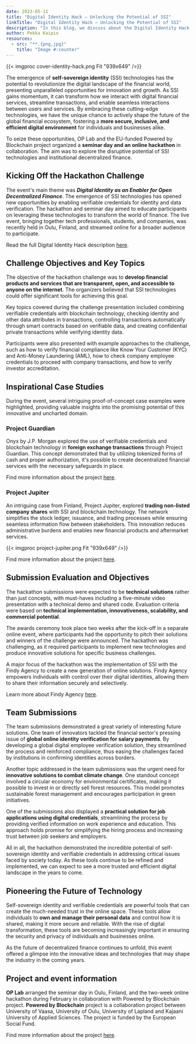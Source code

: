 ```yaml
---
date: 2023-05-11
title: "Digital Identity Hack – Unlocking the Potential of SSI"
linkTitle: "Digital Identity Hack – Unlocking the Potential of SSI"
description: "In this blog, we discuss about the Digital Identity Hack event, which focused on unlocking the potential of self-sovereign identity (SSI) technologies in revolutionizing the financial landscape."
author: Pekka Kaipio
resources:
  - src: "**.{png,jpg}"
    title: "Image #:counter"
---
```


{{< imgproc cover-identity-hack.png Fit "939x649" />}}

The emergence of **self-sovereign identity** (SSI) technologies has the potential to revolutionize the digital landscape of the financial world, presenting unparalleled opportunities for innovation and growth. As SSI gains momentum, it can transform how we interact with digital financial services, streamline transactions, and enable seamless interactions between users and services. By embracing these cutting-edge technologies, we have the unique chance to actively shape the future of the global financial ecosystem, fostering a **more secure, inclusive, and efficient digital environment** for individuals and businesses alike.  

To seize these opportunities, OP Lab and the EU-funded Powered by Blockchain project organized a **seminar day and an online hackathon** in collaboration. The aim was to explore the disruptive potential of SSI technologies and institutional decentralized finance. 


## Kicking Off the Hackathon Challenge 

The event's main theme was ***Digital Identity as an Enabler for Open Decentralized Finance***. The emergence of SSI technologies has opened new opportunities by enabling verifiable credentials for identity and data verification. The hackathon and seminar day aimed to educate participants on leveraging these technologies to transform the world of finance. The live event, bringing together tech professionals, students, and companies, was recently held in Oulu, Finland, and streamed online for a broader audience to participate.

Read the full Digital Identity Hack description [here](https://new.ultrahack.org/hackathons/digital-identity-hack).

## Challenge Objectives and Key Topics 

The objective of the hackathon challenge was to **develop financial products and services that are transparent, open, and accessible to anyone on the internet**. The organizers believed that SSI technologies could offer significant tools for achieving this goal.

Key topics covered during the challenge presentation included combining verifiable credentials with blockchain technology, checking identity and other data attributes in transactions, controlling transactions automatically through smart contracts based on verifiable data, and creating confidential private transactions while verifying identity data. 

Participants were also presented with example approaches to the challenge, such as how to verify financial compliance like Know Your Customer (KYC) and Anti-Money Laundering (AML), how to check company employee credentials to proceed with company transactions, and how to verify investor accreditation. 

## Inspirational Case Studies 

During the event, several intriguing proof-of-concept case examples were highlighted, providing valuable insights into the promising potential of this innovative and uncharted domain. 

### Project Guardian

Onyx by J.P. Morgan explored the use of verifiable credentials and blockchain technology in **foreign exchange transactions** through Project Guardian. This concept demonstrated that by utilizing tokenized forms of cash and proper authorization, it's possible to create decentralized financial services with the necessary safeguards in place.

Find more information about the project [here](https://www.jpmorgan.com/onyx/content-hub/institutional-defi.htm).


### Project Jupiter

An intriguing case from Finland, Project Jupiter, explored **trading non-listed company shares** with SSI and blockchain technology. The network simplifies the stock ledger, issuance, and trading processes while ensuring seamless information flow between stakeholders. This innovation reduces administrative burdens and enables new financial products and aftermarket services. 

{{< imgproc project-jupiter.png Fit "939x649" />}}

Find more information about the project [here](https://www.epressi.com/tiedotteet/talous/asiakastieto-nordea-op-privanet-and-tieto-to-digitalize-trading-of-non-listed-company-shares.html).

## Submission Evaluation and Objectives 

The hackathon submissions were expected to be **technical solutions** rather than just concepts, with must-haves including a five-minute video presentation with a technical demo and shared code. Evaluation criteria were based on **technical implementation, innovativeness, scalability, and commercial potential**.  

The awards ceremony took place two weeks after the kick-off in a separate online event, where participants had the opportunity to pitch their solutions and winners of the challenge were announced. The hackathon was challenging, as it required participants to implement new technologies and produce innovative solutions for specific business challenges. 

A major focus of the hackathon was the implementation of SSI with the Findy Agency to create a new generation of online solutions. Findy Agency empowers individuals with control over their digital identities, allowing them to share their information securely and selectively.

Learn more about Findy Agency [here](https://findy-network.github.io/).

## Team Submissions 

The team submissions demonstrated a great variety of interesting future solutions. One team of innovators tackled the financial sector's pressing issue of **global online identity verification for salary payments**. By developing a global digital employee verification solution, they streamlined the process and reinforced compliance, thus easing the challenges faced by institutions in confirming identities across borders. 

Another topic addressed in the team submissions was the urgent need for **innovative solutions to combat climate change**. One standout concept involved a circular economy for environmental certificates, making it possible to invest in or directly sell forest resources. This model promotes sustainable forest management and encourages participation in green initiatives. 

One of the submissions also displayed a **practical solution for job applications using digital credentials**, streamlining the process by providing verified information on work experience and education. This approach holds promise for simplifying the hiring process and increasing trust between job seekers and employers. 

All in all, the hackathon demonstrated the incredible potential of self-sovereign identity and verifiable credentials in addressing critical issues faced by society today. As these tools continue to be refined and implemented, we can expect to see a more trusted and efficient digital landscape in the years to come. 


## Pioneering the Future of Technology 

Self-sovereign identity and verifiable credentials are powerful tools that can create the much-needed trust in the online space. These tools allow individuals to **own and manage their personal data** and control how it is shared, making it more secure and reliable. With the rise of digital transformation, these tools are becoming increasingly important in ensuring the security and privacy of individuals and businesses online. 

As the future of decentralized finance continues to unfold, this event offered a glimpse into the innovative ideas and technologies that may shape the industry in the coming years. 


## Project and event information 

**OP Lab** arranged the seminar day in Oulu, Finland, and the two-week online hackathon during February in collaboration with Powered by Blockchain project. **Powered by Blockchain** project is a collaboration project between University of Vaasa, University of Oulu, University of Lapland and Kajaani University of Applied Sciences. The project is funded by the European Social Fund.  

Find more information about the project [here](https://www.uwasa.fi/en/tutkimus/hankkeet/tehoa-lohkoketjuista-koulutushanke).

